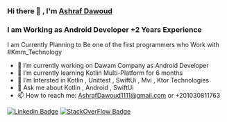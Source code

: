 ### Hi there 👋 , I'm [Ashraf Dawoud](https://github.com/ashrafdawoud) 

### I am Working as Android Developer +2 Years Experience
I am Currently Planning to Be one of the first programmers who Work with #Kmm_Technology

- 🔭 I’m currently working on Dawam Company as Android Developer
- 🌱 I’m currently learning Kotlin Multi-Platform for 6 months
- 🤔 I’m Intersted in Kotlin , Unittest , SwiftUi , Mvi , Ktor Technologies
- 💬 Ask me about Kotlin , Android , SwiftUi
- 📫 How to reach me: AshrafDawoud1111@gmail.com or +201030811763 

[![Linkedin Badge](https://img.shields.io/badge/-AshrafDawoud-blue?style=flat-square&logo=Linkedin&logoColor=white&link=https://www.linkedin.com/in/ashrafdawoud/)](https://www.linkedin.com/in/ashrafdawoud/)
[![StackOverFlow Badge](https://img.shields.io/badge/-AshrafDawoud-gray?style=flat-square&logo=StackOverfLow&logoColor=orange&link=https://stackoverflow.com/users/17863606/dawoud/)](https://stackoverflow.com/users/17863606/dawoud/)
